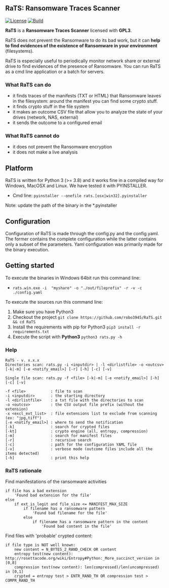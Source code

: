 ## RaTS: Ransomware Traces Scanner ##

[![License](https://img.shields.io/badge/license-GPL3-green)](https://github.com/robo3945/RaTS/blob/master/LICENSE)
[![Build](https://img.shields.io/badge/build-1.7.0-yellowgreen)](https://github.com/robo3945/RaTS/releases/tag/1.6.2)

**RaTS** is a **Ransomware Traces Scanner** licensed with **GPL3**.

RaTS does not prevent the Ransomware to do its bad work, but it can **help to find evidences of the existence of Ransomware in your environment** (filesystems).

RaTS is especially useful to periodically monitor network share or external drive to find evidences of the presence of Ransomware. You can run RaTS as a cmd line application or a batch for servers.

### What RaTS can do ###

- it finds traces of the manifests (TXT or HTML) that Ransomware leaves in the filesystem: around the manifest you can find some crypto stuff.
- it finds crypto stuff in the file system
- it makes an outcome CSV file that allow you to analyze the state of your drives (network, NAS, external)
- it sends the outcome to a configured email

### What RaTS cannot do ###

- it does not prevent the Ransomware encryption
- it does not make a live analysis

## Platform ##

RaTS is written for Python 3 (>= 3.8) and it works fine in a compiled way for Windows, MacOSX and Linux. We have tested it with PYINSTALLER. 

- Cmd line: `pyinstaller --onefile rats.[osx|win32].pyinstaller`

Note: update the path of the binary in the *.pyinstaller

## Configuration ##

Configuration of RaTS is made through the config.py and the config.yaml. The former contains the complete configuration while the latter contains only a subset of the parameters. Yaml configuration  was primarily made for the binary execution. 

## Getting started ##

To execute the binaries in Windows 64bit run this command line:

- `rats.win.exe -i  "myshare" -o "./out/fileprefix" -r -v -c ./config.yaml`

To execute the sources run this command line:

1. Make sure you have Python3
2. Checkout the project
    `git clone https://github.com/robo3945/RaTS.git && cd RaTS`
3. Install the requirements with pip for Python3
    `pip3 install -r requirements.txt`
4. Execute the script with **Python3**
    `python3 rats.py -h`

### Help ###

```
RaTS - v. x.x.x
Directories scan: rats.py -i <inputdir> | -l <dirlistfile> -o <outcsv> [-k|-m] [-e <notify_email>] [-r] [-h] [-c] [-v]

Single file scan: rats.py -f <file> [-k|-m] [-e <notify_email>] [-h] [-c] [-v]

-f <file>           : file to scan
-i <inputdir>       : the starting directory
-l <dirlistfile>    : a txt file with the directories to scan
-o <outcsv>         : the CSV output file prefix (without the extension)
-x <excl_ext_list>  : file extensions list to exclude from scanning (ex: "jpg,tiff") 
[-e <notify_email>] : where to send the notification
[-k]                : search for crypted files
[-kt]               : crypto engine (all, entropy, compression)
[-m]                : search for manifest files
[-r]                : recursive search
[-c]                : path for the configuration YAML file
[-v]                : verbose mode (outcome files include all the items detected)
[-h]                : print this help
```

### RaTS rationale ###

Find manifestations of the ransomware activities

```
if file has a bad extension
    'Found bad extension for the file'
else 
    if ext_is_legit and file_size <= MANIFEST_MAX_SIZE
        if filename has a ransomware pattern
            'Found bad filename for the file'
        else 
            if filename has a ransomware pattern in the content
                'Found bad content in the file'
```

Find files with 'probable' crypted content:

```
if file type is NOT well known:
    new content = N_BYTES_2_RAND_CHECK OR content 
    entropy test(new content): http://rosettacode.org/wiki/Entropy#Python:_More_succinct_version in [0,8]
    compression test(new content): len(compressed)/len(uncompressed) in [0,1]
    crypted = entropy test > ENTR_RAND_TH OR compression test > COMPR_RAND_TH
``` 